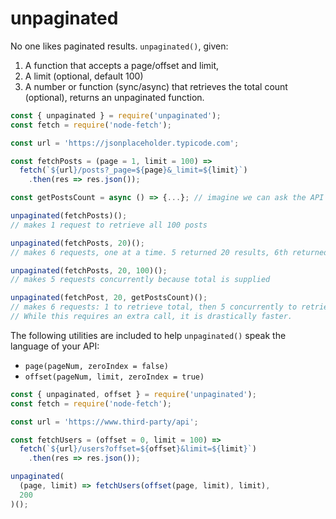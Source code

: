 # unpaginated

No one likes paginated results. `unpaginated()`, given:
1. A function that accepts a page/offset and limit,
2. A limit (optional, default 100)
3. A number or function (sync/async) that retrieves the total count (optional),
returns an unpaginated function.

```js
const { unpaginated } = require('unpaginated');
const fetch = require('node-fetch');

const url = 'https://jsonplaceholder.typicode.com';

const fetchPosts = (page = 1, limit = 100) =>
  fetch(`${url}/posts?_page=${page}&_limit=${limit}`)
    .then(res => res.json());

const getPostsCount = async () => {...}; // imagine we can ask the API for a total count

unpaginated(fetchPosts)();
// makes 1 request to retrieve all 100 posts

unpaginated(fetchPosts, 20)();
// makes 6 requests, one at a time. 5 returned 20 results, 6th returned 0

unpaginated(fetchPosts, 20, 100)();
// makes 5 requests concurrently because total is supplied

unpaginated(fetchPost, 20, getPostsCount)();
// makes 6 requests: 1 to retrieve total, then 5 concurrently to retrieve posts.
// While this requires an extra call, it is drastically faster.
```

The following utilities are included to help `unpaginated()` speak the language of your API:
  - `page(pageNum, zeroIndex = false)`
  - `offset(pageNum, limit, zeroIndex = true)`

```js
const { unpaginated, offset } = require('unpaginated');
const fetch = require('node-fetch');

const url = 'https://www.third-party/api';

const fetchUsers = (offset = 0, limit = 100) =>
  fetch(`${url}/users?offset=${offset}&limit=${limit}`)
    .then(res => res.json());

unpaginated(
  (page, limit) => fetchUsers(offset(page, limit), limit),
  200
)();
```